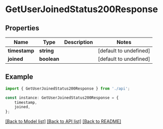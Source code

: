 # GetUserJoinedStatus200Response


## Properties

Name | Type | Description | Notes
------------ | ------------- | ------------- | -------------
**timestamp** | **string** |  | [default to undefined]
**joined** | **boolean** |  | [default to undefined]

## Example

```typescript
import { GetUserJoinedStatus200Response } from './api';

const instance: GetUserJoinedStatus200Response = {
    timestamp,
    joined,
};
```

[[Back to Model list]](../README.md#documentation-for-models) [[Back to API list]](../README.md#documentation-for-api-endpoints) [[Back to README]](../README.md)
